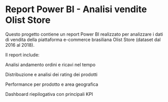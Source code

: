 # Report Power BI - Analisi vendite Olist Store

Questo progetto contiene un report Power BI realizzato per analizzare i dati di vendita della piattaforma e-commerce brasiliana Olist Store (dataset dal 2016 al 2018).

Il report include:

Analisi andamento ordini e ricavi nel tempo

Distribuzione e analisi dei rating dei prodotti

Performance per prodotto e area geografica

Dashboard riepilogativa con principali KPI
